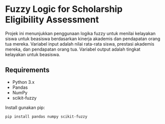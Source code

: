 # Fuzzy Logic for Scholarship Eligibility Assessment

Projek ini menunjukkan penggunaan logika fuzzy untuk menilai kelayakan siswa untuk beasiswa berdasarkan kinerja akademis dan pendapatan orang tua mereka. Variabel input adalah nilai rata-rata siswa, prestasi akademis mereka, dan pendapatan orang tua. Variabel output adalah tingkat kelayakan untuk beasiswa.

## Requirements

- Python 3.x
- Pandas
- NumPy
- scikit-fuzzy

Install gunakan pip:

```bash
pip install pandas numpy scikit-fuzzy
